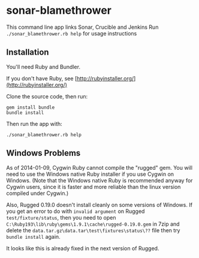 sonar-blamethrower
==================

This command line app links Sonar, Crucible and Jenkins
Run `./sonar_blamethrower.rb help` for usage instructions

Installation
------------

You'll need Ruby and Bundler.

If you don't have Ruby, see [http://rubyinstaller.org/](http://rubyinstaller.org/)

Clone the source code, then run:

    gem install bundle
    bundle install

Then run the app with:

    ./sonar_blamethrower.rb help


Windows Problems
----------------

As of 2014-01-09, Cygwin Ruby cannot compile the "rugged" gem. You will need to use the Windows native Ruby installer if you use Cygwin on Windows.
(Note that the Windows native Ruby is recommended anyway for Cygwin users, since it is faster and more reliable than the linux version compiled under Cygwin.)

Also, Rugged 0.19.0 doesn't install cleanly on some versions of Windows.
If you get an error to do with `invalid argument` on Rugged `test/fixture/status`, then you need to open `C:\Ruby193\lib\ruby\gems\1.9.1\cache\rugged-0.19.0.gem` in 7zip and delete the `data.tar.gz\data.tar\test\fixtures\status\??` file then try `bundle install` again.

It looks like this is already fixed in the next version of Rugged.
